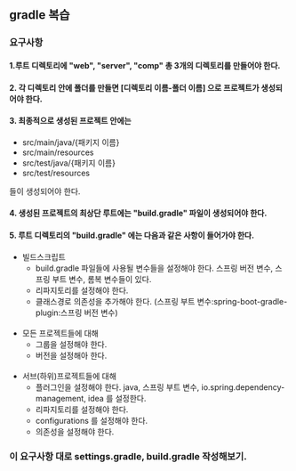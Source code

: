 ## gradle 복습

### 요구사항

#### 1.루트 디렉토리에 "web", "server", "comp" 총 3개의 디렉토리를 만들어야 한다.

#### 2. 각 디렉토리 안에 폴더를 만들면 [디렉토리 이름-폴더 이름] 으로 프로젝트가 생성되어야 한다.

#### 3. 최종적으로 생성된 프로젝트 안에는

<ul>
<li>src/main/java/{패키지 이름}</li>
<li>src/main/resources</li>
<li>src/test/java/{패키지 이름}</li>
<li>src/test/resources</li>
</ul>
들이 생성되어야 한다.

#### 4. 생성된 프로젝트의 최상단 루트에는 "build.gradle" 파일이 생성되어야 한다.

#### 5. 루트 디렉토리의 "build.gradle" 에는 다음과 같은 사항이 들어가야 한다.

<ul>
<li>
빌드스크립트
    <ul>
        <li>build.gradle 파일들에 사용될 변수들을 설정해야 한다. 스프링 버전 변수, 스프링 부트 변수, 롬복 변수들이 있다.</li>
        <li>리파지토리를 설정해야 한다.</li>
        <li>클래스경로 의존성을 추가해야 한다. (스프링 부트 변수:spring-boot-gradle-plugin:스프링 버전 변수)</li>
    </ul>

</li>
<br/>

<li>
모든 프로젝트들에 대해 
    <ul>
        <li>그룹을 설정해야 한다.</li>
        <li>버전을 설정해아 한다.</li>
    </ul>
</li>
<br/>

<li>
서브(하위)프로젝트들에 대해 
    <ul>
        <li>플러그인을 설정해야 한다. java, 스프링 부트 변수, io.spring.dependency-management, idea 를 설정한다.</li>
        <li>리파지토리를 설정해야 한다.</li>
        <li>configurations 를 설정해야 한다.</li>
        <li>의존성을 설정해야 한다.</li>
    </ul>
    
</li>
</ul>

### 이 요구사항 대로 settings.gradle, build.gradle 작성해보기.
